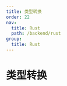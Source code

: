 ```yaml
---
title: 类型转换
order: 22
nav:
  title: Rust
  path: /backend/rust
group:
  title: Rust
---
```


# 类型转换
